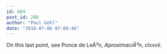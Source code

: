 ```yaml
---
id: 684
post_id: 288
author: "Paul Gehl"
date: "2018-07-06 07:09:46"
---
```

On this last point, see Ponce de LeÃ³n, <em>AproximaciÃ³n</em>, clxxvii.
